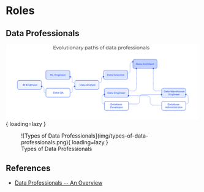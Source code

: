 # Roles

## Data Professionals

![Evolutionary Paths of Data Professionals](img/evolutionary-paths-of-data-professionals.png){ loading=lazy }

<figure markdown="span">
  ![Types of Data Professionals](img/types-of-data-professionals.png){ loading=lazy }
  <figcaption>Types of Data Professionals</figcaption>
</figure>

## References

- [Data Professionals -- An Overview](https://www.ssa.group/blog/data-professionals-an-overview/)

[^1]: Types of Data Professionals, credit to [:material-linkedin: Kevin Rosamont Prombo](https://www.linkedin.com/in/krosamont/) for creating the [infographic](https://kevros.shinyapps.io/radar_skills/)
